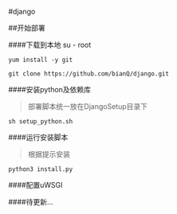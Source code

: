 #django



##开始部署




####下载到本地
    su - root
      
    yum install -y git  
      
    git clone https://github.com/bianQ/django.git  
    
####安装python及依赖库
>部署脚本统一放在DjangoSetup目录下  

    sh setup_python.sh
    
####运行安装脚本
>根据提示安装

    python3 install.py
    
####配置uWSGI

####待更新...